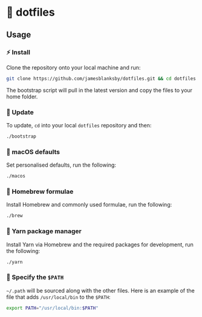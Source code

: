 # 🔧 dotfiles

## Usage

### ⚡️ Install

Clone the repository onto your local machine and run:

```bash
git clone https://github.com/jamesblanksby/dotfiles.git && cd dotfiles && source bootstrap
```

The bootstrap script will pull in the latest version and copy the files to your home folder.

### 💎 Update

To update, `cd` into your local `dotfiles` repository and then:

```bash
./bootstrap
```

### 🍎 macOS defaults

Set personalised defaults, run the following:

```bash
./macos
```

### 🍺 Homebrew formulae

Install Homebrew and commonly used formulae, run the following:

```bash
./brew
```

### 🧶 Yarn package manager

Install Yarn via Homebrew and the required packages for development, run the following:
```bash
./yarn
```

### 📁 Specify the `$PATH`

`~/.path` will be sourced along with the other files. Here is an example of the file that adds `/usr/local/bin` to the `$PATH`:

```bash
export PATH="/usr/local/bin:$PATH"
```
